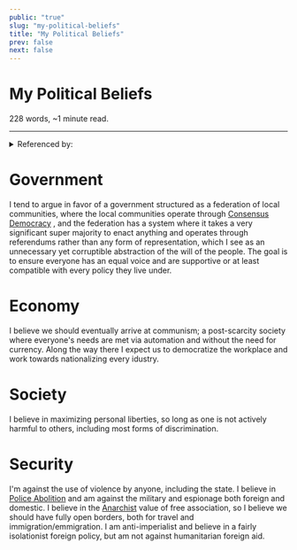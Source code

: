 ```yaml
---
public: "true"
slug: "my-political-beliefs"
title: "My Political Beliefs"
prev: false
next: false
---
```

<script setup>
import { data } from '../../git.data.ts';
import { useData } from 'vitepress';
const pageData = useData();
</script>
<h1 class="p-name">My Political Beliefs</h1>
<p>228 words, ~1 minute read. <span v-html="data[`site/${pageData.page.value.relativePath}`]" /></p>
<hr/>

<details><summary>Referenced by:</summary><a href="/garden/my-political-journey/index.md">My Political Journey</a><a href="/garden/political-quizzes/index.md">Political Quizzes</a></details>

# Government

I tend to argue in favor of a government structured as a federation of local communities, where the local communities operate through [Consensus Democracy](/garden/consensus-democracy/index.md) , and the federation has a system where it takes a very significant super majority to enact anything and operates through referendums rather than any form of representation, which I see as an unnecessary yet corruptible abstraction of the will of the people. The goal is to ensure everyone has an equal voice and are supportive or at least compatible with every policy they live under.

# Economy

I believe we should eventually arrive at communism; a post-scarcity society where everyone's needs are met via automation and without the need for currency. Along the way there I expect us to democratize the workplace and work towards nationalizing every idustry.

# Society

I believe in maximizing personal liberties, so long as one is not actively harmful to others, including most forms of discrimination.

# Security

I'm against the use of violence by anyone, including the state. I believe in [Police Abolition](/garden/police-abolition/index.md) and am against the military and espionage both foreign and domestic. I believe in the [Anarchist](/garden/anarchism/index.md) value of free association, so I believe we should have fully open borders, both for travel and immigration/emmigration. I am anti-imperialist and believe in a fairly isolationist foreign policy, but am not against humanitarian foreign aid.